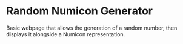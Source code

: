 # Random Numicon Generator

Basic webpage that allows the generation of a random number, then displays it alongside a Numicon representation.